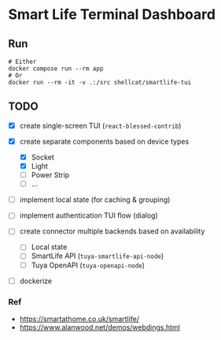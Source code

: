 # Smart Life Terminal Dashboard 

## Run
```
# Either
docker compose run --rm app
# Or 
docker run --rm -it -v .:/src shellcat/smartlife-tui 
```
## TODO

- [x] create single-screen TUI (`react-blessed-contrib`)
- [x] create separate components based on device types
  - [x] Socket
  - [x] Light
  - [ ] Power Strip
  - [ ] ...
- [ ] implement local state (for caching & grouping)
- [ ] implement authentication TUI flow (dialog) 
- [ ] create connector multiple backends  based on availability
  - [ ] Local state
  - [ ] SmartLife API (`tuya-smartlife-api-node`)
  - [ ] Tuya OpenAPI (`tuya-openapi-node`)
- [ ] dockerize



### Ref

- https://smartathome.co.uk/smartlife/
- https://www.alanwood.net/demos/webdings.html